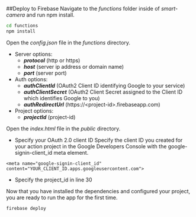 ##Deploy to Firebase
Navigate to the *functions* folder inside of *smart-camera* and run npm install.
```bash
cd functions
npm install
```
Open the *config.json* file in the *functions* directory.
* Server options:
   * ***protocol*** (http or https)
   * ***host*** (server ip address or domain name)
   * ***port*** (server port)
* Auth options: 
   * ***authClientId*** (OAuth2 Client ID identifying Google to your service)
   * ***authClientSecret*** (OAuth2 Client Secret assigned to the Client ID which identifies Google to you)
   * ***authRedirectUrl*** (https://\<project-id\>.firebaseapp.com)
* Project options:
   * ***projectId*** (project-id)

Open the *index.html* file in the *public* directory.
* Specify your OAuth 2.0 client ID
Specify the client ID you created for your action project in the Google Developers Console with the google-signin-client_id meta element.
```
<meta name="google-signin-client_id" content="YOUR_CLIENT_ID.apps.googleusercontent.com">
```
* Specify the project_id in line 30

Now that you have installed the dependencies and configured your project, you are ready to run the app for the first time.
```bash
firebase deploy
```
